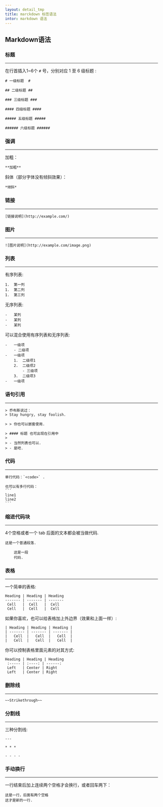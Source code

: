 ```yaml
---
layout: detail_tmp
title: marckdown 标签语法
intor: markdown 语法
---
```


## Markdown语法 ##

### 标题 ###

----------

在行首插入1~6个 `#` 号，分别对应 1 至 6 级标题 :

    # 一级标题  #

    ## 二级标题 ##
	
    ### 三级标题 ###
	
    #### 四级标题 ####
	
    ##### 五级标题 #####

    ###### 六级标题 ######                

### 强调 ###

----------

加粗：

    **加粗** 

斜体（部分字体没有倾斜效果）：

    *倾斜*


### 链接 ###

----------

    [链接说明](http://example.com/)


### 图片 ###

----------

    ![图片说明](http://example.com/image.png)

### 列表 ###

----------

有序列表:

    1.  第一列
    1.  第二列
    1.  第三列

无序列表:

    -   某列
    -   某列
    -   某列

可以混合使用有序列表和无序列表:

    -   一级项
        - 二级项
    -   一级项
        1.  二级项1
        2.  二级项2
            - 三级项
        3.  二级项3
    -   一级项


### 语句引用 ###

----------

    > 乔布斯说过：
    > Stay hungry, stay foolish.
	
    > > 你也可以嵌套使用.

    > #### 标题 也可出现在引用中
    >
    > - 当然列表也可以.
    > - 是吧.


### 代码 ###

----------

    单行代码：`<code>` .

    也可以有多行代码：
    ```
    line1
    line2
    ```

### 缩进代码块 ###

----------

4个空格或者一个 tab 后面的文本都会被当做代码.

    这是一个普通段落.

        这是一段
        代码.

### 表格 ###

----------

一个简单的表格:

    Heading | Heading | Heading
    ------- | ------- | -------
     Cell   |  Cell   |  Cell
     Cell   |  Cell   |  Cell


如果你喜欢，也可以给表格加上外边界（效果和上面一样）:

    | Heading | Heading | Heading |
    | ------- | ------- | ------- |
    |   Cell  |   Cell  |   Cell  |
    |   Cell  |   Cell  |   Cell  |

你可以控制表格里面元素的对其方式:

    Heading | Heading | Heading
     :----- | :----: | ------:
     Left   | Center | Right
     Left   | Center | Right

### 删除线 ###

----------

    ~~Strikethrough~~

### 分割线 ###

----------

三种分割线:

    ---
	
    * * *
	
    - - - -


### 手动换行 ###

----------

一行结束后加上连续两个空格才会换行，或者回车两下：

    这是一行，后面有两个空格
    这才是新的一行.